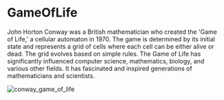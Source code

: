 # GameOfLife

John Horton Conway was a British mathematician who created the 'Game of Life,' a cellular automaton in 1970. The game is determined by its initial state and represents a grid of cells where each cell can be either alive or dead. The grid evolves based on simple rules. The Game of Life has significantly influenced computer science, mathematics, biology, and various other fields. It has fascinated and inspired generations of mathematicians and scientists.

![conway_game_of_life](https://github.com/DrDiazHurtado/GameOfLife/assets/100340828/ace0def3-8c7f-42e2-bcaa-56fefecba1c2)
